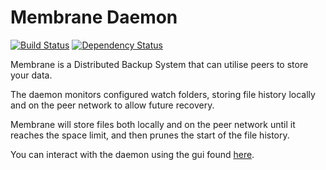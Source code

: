 # Membrane Daemon
[![Build Status](https://travis-ci.org/domhauton/membraned.svg?branch=master)](https://travis-ci.org/domhauton/membraned) [![Dependency Status](https://www.versioneye.com/user/projects/58a5efc6a782d10041e105d7/badge.svg?style=flat-square)](https://www.versioneye.com/user/projects/58a5efc6a782d10041e105d7)

Membrane is a Distributed Backup System that can utilise peers to store your data.

The daemon monitors configured watch folders, storing file history locally and on the peer network to allow future recovery.

Membrane will store files both locally and on the peer network until it reaches the space limit, and then prunes the start of the file history.

You can interact with the daemon using the gui found [here](https://github.com/domhauton/membrane).
